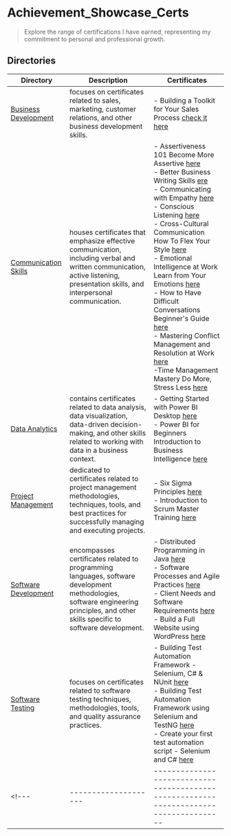# Achievement_Showcase_Certs
> Explore the range of certifications I have earned, 
> representing my commitment to personal and professional growth.



## Directories
| Directory               | Description                        | Certificates                                                                                                                                 |
| ----------------------  | ---------------------------------- | -------------------------------------------------------------------------------------------------------------------------------------------- |
| [Business Development](https://github.com/pie972/Achievement_Showcase_Certs/tree/main/Business_Development)    | focuses on certificates related to sales, marketing, customer relations, and other business development skills. | - Building a Toolkit for Your Sales Process [check it here](https://github.com/pie972/Achievement_Showcase_Certs/blob/main/Business_Development/Building%20a%20Toolkit%20for%20Your%20Sales%20Process.pdf) |
| [Communication Skills](https://github.com/pie972/Achievement_Showcase_Certs/tree/main/Communication_Skills)    | houses certificates that emphasize effective communication, including verbal and written communication, active listening, presentation skills, and interpersonal communication. | - Assertiveness 101 Become More Assertive [here](https://github.com/pie972/Achievement_Showcase_Certs/blob/main/Communication_Skills/Assertiveness%20101%20Become%20More%20Assertive.pdf) <br /> - Better Business Writing Skills [ere](https://github.com/pie972/Achievement_Showcase_Certs/blob/main/Communication_Skills/Better%20Business%20Writing%20Skills.pdf) <br /> - Communicating with Empathy [here](https://github.com/pie972/Achievement_Showcase_Certs/blob/main/Communication_Skills/Communicating%20with%20Empathy%20(NASBA%20CPE%20credit).pdf) <br /> - Conscious Listening [here](https://github.com/pie972/Achievement_Showcase_Certs/blob/main/Communication_Skills/Conscious%20Listening.pdf) <br /> - Cross-Cultural Communication How To Flex Your Style [here](https://github.com/pie972/Achievement_Showcase_Certs/blob/main/Communication_Skills/Cross-Cultural%20Communication%20How%20To%20Flex%20Your%20Style%20(NASBA%20CPE%20credit).pdf) <br /> - Emotional Intelligence at Work Learn from Your Emotions [here](https://github.com/pie972/Achievement_Showcase_Certs/blob/main/Communication_Skills/Emotional%20Intelligence%20at%20Work%20Learn%20from%20Your%20Emotions%20(NASBA%20CPE%20credit).pdf) <br /> - How to Have Difficult Conversations Beginner's Guide [here](https://github.com/pie972/Achievement_Showcase_Certs/blob/main/Communication_Skills/How%20to%20Have%20Difficult%20Conversations%20Beginner's%20Guide.pdf) <br /> - Mastering Conflict Management and Resolution at Work [here](https://github.com/pie972/Achievement_Showcase_Certs/blob/main/Communication_Skills/Mastering%20Conflict%20Management%20and%20Resolution%20at%20Work%20(NASBA%20CPE%20credit).pdf) <br /> -Time Management Mastery Do More, Stress Less [here](https://github.com/pie972/Achievement_Showcase_Certs/blob/main/Communication_Skills/Time%20Management%20Mastery%20Do%20More%2C%20Stress%20Less%20(NASBA%20CPE%20credit).pdf) |
| [Data Analytics](https://github.com/pie972/Achievement_Showcase_Certs/tree/main/Data_Analytics)    | contains certificates related to data analysis, data visualization, data-driven decision-making, and other skills related to working with data in a business context. | - Getting Started with Power BI Desktop [here](https://github.com/pie972/Achievement_Showcase_Certs/blob/main/Data_Analytics/Getting%20Started%20with%20Power%20BI%20Desktop.pdf) <br /> - Power BI for Beginners Introduction to Business Intelligence [here](https://github.com/pie972/Achievement_Showcase_Certs/blob/main/Data_Analytics/Power%20BI%20for%20Beginners%20Introduction%20to%20Business%20Intelligence.pdf) |
| [Project Management](https://github.com/pie972/Achievement_Showcase_Certs/tree/main/Project_Management)    | dedicated to certificates related to project management methodologies, techniques, tools, and best practices for successfully managing and executing projects. | - Six Sigma Principles [here](https://github.com/pie972/Achievement_Showcase_Certs/blob/main/Project_Management/Six%20Sigma%20Principles.pdf) <br /> - Introduction to Scrum Master Training [here](https://github.com/pie972/Achievement_Showcase_Certs/blob/main/Project_Management/Introduction%20to%20Scrum%20Master%20Training.pdf) |
| [Software Development](https://github.com/pie972/Achievement_Showcase_Certs/tree/main/Software_Development)    | encompasses certificates related to programming languages, software development methodologies, software engineering principles, and other skills specific to software development. | - Distributed Programming in Java [here](https://github.com/pie972/Achievement_Showcase_Certs/blob/main/Software_Development/Distributed%20Programming%20in%20Java.pdf) <br /> - Software Processes and Agile Practices [here](https://github.com/pie972/Achievement_Showcase_Certs/blob/main/Software_Development/Software%20Processes%20and%20Agile%20Practices.pdf) <br /> - Client Needs and Software Requirements [here](https://github.com/pie972/Achievement_Showcase_Certs/blob/main/Software_Development/Client%20Needs%20and%20Software%20Requirements.pdf) <br /> - Build a Full Website using WordPress [here](https://github.com/pie972/Achievement_Showcase_Certs/blob/main/Software_Development/Build%20a%20Full%20Website%20using%20WordPress.pdf)  |
| [Software Testing](https://github.com/pie972/Achievement_Showcase_Certs/tree/main/Software_Testing)    | focuses on certificates related to software testing techniques, methodologies, tools, and quality assurance practices. | - Building Test Automation Framework - Selenium, C# & NUnit [here](https://github.com/pie972/Achievement_Showcase_Certs/blob/main/Software_Testing/Building%20Test%20Automation%20Framework%20-%20Selenium%2C%20C%23%20%26%20NUnit.pdf) <br /> - Building Test Automation Framework using Selenium and TestNG [here](https://github.com/pie972/Achievement_Showcase_Certs/blob/main/Software_Testing/Building%20Test%20Automation%20Framework%20using%20Selenium%20and%20TestNG.pdf) <br /> - Create your first test automation script - Selenium and C# [here](https://github.com/pie972/Achievement_Showcase_Certs/blob/main/Software_Testing/Create%20your%20first%20test%20automation%20script%20-%20Selenium%20and%20C%23.pdf) |
<!--- | --------------------  | -------------------------------------------------------------------------------------- | ------------------------------------ |--->
